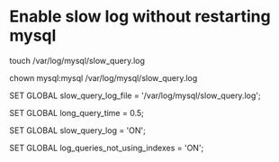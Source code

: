 # Enable slow log without restarting mysql

touch /var/log/mysql/slow_query.log

chown mysql:mysql /var/log/mysql/slow_query.log

SET GLOBAL slow_query_log_file = '/var/log/mysql/slow_query.log';

SET GLOBAL long_query_time = 0.5;

SET GLOBAL slow_query_log = 'ON';

SET GLOBAL log_queries_not_using_indexes = 'ON';
